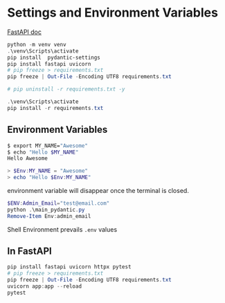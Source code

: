 # Settings and Environment Variables

[FastAPI doc](https://fastapi.tiangolo.com/ru/advanced/settings/)

```powershell
python -m venv venv
.\venv\Scripts\activate
pip install  pydantic-settings
pip install fastapi uvicorn
# pip freeze > requirements.txt
pip freeze | Out-File -Encoding UTF8 requirements.txt

# pip uninstall -r requirements.txt -y
```

```powershell
.\venv\Scripts\activate
pip install -r requirements.txt
```

## Environment Variables

```bash
$ export MY_NAME="Awesome"
$ echo "Hello $MY_NAME"
Hello Awesome
```

```powershell
> $Env:MY_NAME = "Awesome"
> echo "Hello $Env:MY_NAME"
```

environment variable will disappear once the terminal is closed.

```powershell
$ENV:Admin_Email="test@email.com"
python .\main_pydantic.py
Remove-Item Env:admin_email
```

Shell Environment prevails `.env` values

## In FastAPI

```powershell
pip install fastapi uvicorn httpx pytest
# pip freeze > requirements.txt
pip freeze | Out-File -Encoding UTF8 requirements.txt
uvicorn app:app --reload
pytest
```

